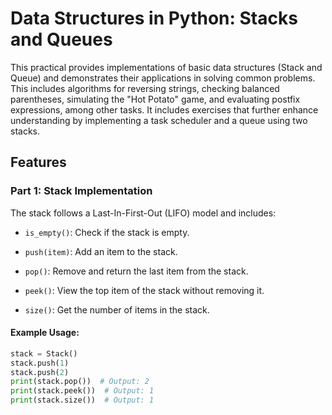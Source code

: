 # Data Structures in Python: Stacks and Queues

This practical provides implementations of basic data structures (Stack and Queue) and demonstrates their applications in solving common problems. This includes algorithms for reversing strings, checking balanced parentheses, simulating the "Hot Potato" game, and evaluating postfix expressions, among other tasks. It includes exercises that further enhance understanding by implementing a task scheduler and a queue using two stacks.

## Features

### Part 1: Stack Implementation
The stack follows a Last-In-First-Out (LIFO) model and includes:

- `is_empty()`: Check if the stack is empty.

- `push(item)`: Add an item to the stack.

- `pop()`: Remove and return the last item from the stack.

- `peek()`: View the top item of the stack without removing it.

- `size()`: Get the number of items in the stack.

#### Example Usage:
```python
stack = Stack()
stack.push(1)
stack.push(2)
print(stack.pop())  # Output: 2
print(stack.peek())  # Output: 1
print(stack.size())  # Output: 1
